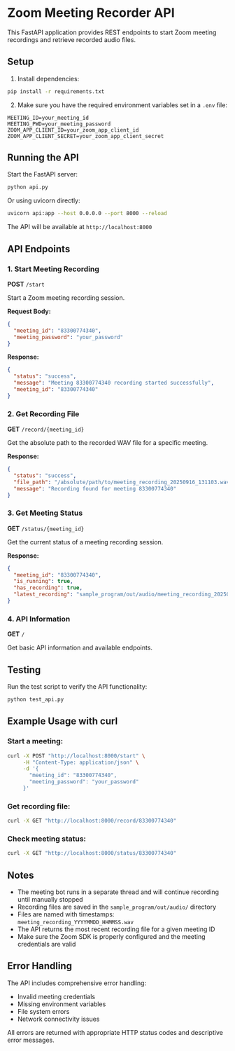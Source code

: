 # Zoom Meeting Recorder API

This FastAPI application provides REST endpoints to start Zoom meeting recordings and retrieve recorded audio files.

## Setup

1. Install dependencies:
```bash
pip install -r requirements.txt
```

2. Make sure you have the required environment variables set in a `.env` file:
```
MEETING_ID=your_meeting_id
MEETING_PWD=your_meeting_password
ZOOM_APP_CLIENT_ID=your_zoom_app_client_id
ZOOM_APP_CLIENT_SECRET=your_zoom_app_client_secret
```

## Running the API

Start the FastAPI server:
```bash
python api.py
```

Or using uvicorn directly:
```bash
uvicorn api:app --host 0.0.0.0 --port 8000 --reload
```

The API will be available at `http://localhost:8000`

## API Endpoints

### 1. Start Meeting Recording

**POST** `/start`

Start a Zoom meeting recording session.

**Request Body:**
```json
{
  "meeting_id": "83300774340",
  "meeting_password": "your_password"
}
```

**Response:**
```json
{
  "status": "success",
  "message": "Meeting 83300774340 recording started successfully",
  "meeting_id": "83300774340"
}
```

### 2. Get Recording File

**GET** `/record/{meeting_id}`

Get the absolute path to the recorded WAV file for a specific meeting.

**Response:**
```json
{
  "status": "success",
  "file_path": "/absolute/path/to/meeting_recording_20250916_131103.wav",
  "message": "Recording found for meeting 83300774340"
}
```

### 3. Get Meeting Status

**GET** `/status/{meeting_id}`

Get the current status of a meeting recording session.

**Response:**
```json
{
  "meeting_id": "83300774340",
  "is_running": true,
  "has_recording": true,
  "latest_recording": "sample_program/out/audio/meeting_recording_20250916_131103.wav"
}
```

### 4. API Information

**GET** `/`

Get basic API information and available endpoints.

## Testing

Run the test script to verify the API functionality:
```bash
python test_api.py
```

## Example Usage with curl

### Start a meeting:
```bash
curl -X POST "http://localhost:8000/start" \
     -H "Content-Type: application/json" \
     -d '{
       "meeting_id": "83300774340",
       "meeting_password": "your_password"
     }'
```

### Get recording file:
```bash
curl -X GET "http://localhost:8000/record/83300774340"
```

### Check meeting status:
```bash
curl -X GET "http://localhost:8000/status/83300774340"
```

## Notes

- The meeting bot runs in a separate thread and will continue recording until manually stopped
- Recording files are saved in the `sample_program/out/audio/` directory
- Files are named with timestamps: `meeting_recording_YYYYMMDD_HHMMSS.wav`
- The API returns the most recent recording file for a given meeting ID
- Make sure the Zoom SDK is properly configured and the meeting credentials are valid

## Error Handling

The API includes comprehensive error handling:
- Invalid meeting credentials
- Missing environment variables
- File system errors
- Network connectivity issues

All errors are returned with appropriate HTTP status codes and descriptive error messages.
